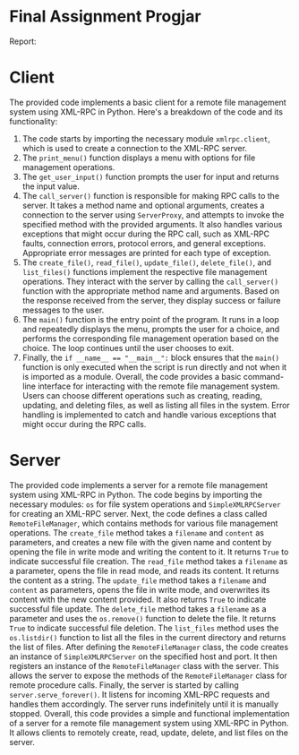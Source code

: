 # Final Assignment Progjar
Report:
# Client
The provided code implements a basic client for a remote file management system using XML-RPC in Python. Here's a breakdown of the code and its functionality:
1. The code starts by importing the necessary module `xmlrpc.client`, which is used to create a connection to the XML-RPC server.
2. The `print_menu()` function displays a menu with options for file management operations.
3. The `get_user_input()` function prompts the user for input and returns the input value.
4. The `call_server()` function is responsible for making RPC calls to the server. It takes a method name and optional arguments, creates a connection to the server using `ServerProxy`, and attempts to invoke the specified method with the provided arguments. It also handles various exceptions that might occur during the RPC call, such as XML-RPC faults, connection errors, protocol errors, and general exceptions. Appropriate error messages are printed for each type of exception.
5. The `create_file()`, `read_file()`, `update_file()`, `delete_file()`, and `list_files()` functions implement the respective file management operations. They interact with the server by calling the `call_server()` function with the appropriate method name and arguments. Based on the response received from the server, they display success or failure messages to the user.
6. The `main()` function is the entry point of the program. It runs in a loop and repeatedly displays the menu, prompts the user for a choice, and performs the corresponding file management operation based on the choice. The loop continues until the user chooses to exit.
7. Finally, the `if __name__ == "__main__":` block ensures that the `main()` function is only executed when the script is run directly and not when it is imported as a module.
Overall, the code provides a basic command-line interface for interacting with the remote file management system. Users can choose different operations such as creating, reading, updating, and deleting files, as well as listing all files in the system. Error handling is implemented to catch and handle various exceptions that might occur during the RPC calls.

# Server
The provided code implements a server for a remote file management system using XML-RPC in Python. The code begins by importing the necessary modules: `os` for file system operations and `SimpleXMLRPCServer` for creating an XML-RPC server.
Next, the code defines a class called `RemoteFileManager`, which contains methods for various file management operations. The `create_file` method takes a `filename` and `content` as parameters, and creates a new file with the given name and content by opening the file in write mode and writing the content to it. It returns `True` to indicate successful file creation.
The `read_file` method takes a `filename` as a parameter, opens the file in read mode, and reads its content. It returns the content as a string.
The `update_file` method takes a `filename` and `content` as parameters, opens the file in write mode, and overwrites its content with the new content provided. It also returns `True` to indicate successful file update.
The `delete_file` method takes a `filename` as a parameter and uses the `os.remove()` function to delete the file. It returns `True` to indicate successful file deletion.
The `list_files` method uses the `os.listdir()` function to list all the files in the current directory and returns the list of files.
After defining the `RemoteFileManager` class, the code creates an instance of `SimpleXMLRPCServer` on the specified host and port. It then registers an instance of the `RemoteFileManager` class with the server. This allows the server to expose the methods of the `RemoteFileManager` class for remote procedure calls.
Finally, the server is started by calling `server.serve_forever()`. It listens for incoming XML-RPC requests and handles them accordingly. The server runs indefinitely until it is manually stopped.
Overall, this code provides a simple and functional implementation of a server for a remote file management system using XML-RPC in Python. It allows clients to remotely create, read, update, delete, and list files on the server.
